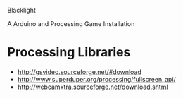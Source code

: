 Blacklight

A Arduino and Processing Game Installation

Processing Libraries
==========================
  * http://gsvideo.sourceforge.net/#download
  * http://www.superduper.org/processing/fullscreen_api/
  * http://webcamxtra.sourceforge.net/download.shtml
